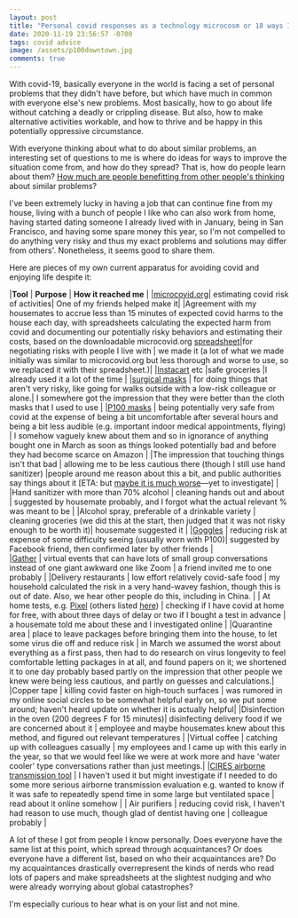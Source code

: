 ```yaml
---
layout: post
title: "Personal covid responses as a technology microcosm or 18 ways I know to make the pandemic suck less"
date: 2020-11-19 23:56:57 -0700
tags: covid advice
image: /assets/p100downtown.jpg
comments: true
---
```

With covid-19, basically everyone in the world is facing a set of personal problems that they didn't have before, but which have much in common with everyone else's new problems. Most basically, how to go about life without catching a deadly or crippling disease. But also, how to make alternative activities workable, and how to thrive and be happy in this potentially oppressive circumstance.

With everyone thinking about what to do about similar problems, an interesting set of questions to me is where do ideas for ways to improve the situation come from, and how do they spread? That is, how do people learn about them? [How much are people benefitting from other people's thinking](https://worldspiritsockpuppet.com/2020/11/17/octobillionupling-effort.html) about similar problems?

I've been extremely lucky in having a job that can continue fine from my house, living with a bunch of people I like who can also work from home, having started dating someone I already lived with in January, being in San Francisco, and having some spare money this year, so I'm not compelled to do anything very risky and thus my exact problems and solutions may differ from others'. Nonetheless, it seems good to share them.

Here are pieces of my own current apparatus for avoiding covid and enjoying life despite it:

|**Tool** | **Purpose** | **How it reached me** |
|[microcovid.org](https://www.microcovid.org/)| estimating covid risk of activities| One of my friends helped make it|
|Agreement with my housemates to accrue less than 15 minutes of expected covid harms to the house each day, with spreadsheets calculating the expected harm from covid and documenting our potentially risky behaviors and estimating their costs, based on the downloadable microcovid.org [spreadsheet](https://www.microcovid.org/spreadsheet)|for negotiating risks with people I live with | we made it (a lot of what we made initially was similar to microcovid.org but less thorough and worse to use, so we replaced it with their spreadsheet.)|
|[Instacart](https://instacart.com/) etc |safe groceries |I already used it a lot of the time |
|[surgical masks](https://www.amazon.com/Breathable-Comfortable-Filter-Safety-Outdoor/dp/B08DY8KR3H/ref=sr_1_6?dchild=1&keywords=surgical+masks&qid=1605856365&sr=8-6) | for doing things that aren't very risky, like going for walks outside with a low-risk colleague or alone.| I somewhere got the impression that they were better than the cloth masks that I used to use |
|[P100 masks](https://worldspiritsockpuppet.com/2020/10/22/P100-PSA.html) | being potentially very safe from covid at the expense of being a bit uncomfortable after several hours and being a bit less audible (e.g. important indoor medical appointments, flying) | I somehow vaguely knew about them and so in ignorance of anything bought one in March as soon as things looked potentially bad and before they had become scarce on Amazon |
|The impression that touching things isn't that bad | allowing me to be less cautious there (though I still use hand sanitizer) |people around me reason about this a bit, and public authorities say things about it [ETA: but [maybe it is much worse](https://www.medrxiv.org/content/medrxiv/early/2020/11/01/2020.10.27.20220905.full.pdf)&mdash;yet to investigate] |
|Hand sanitizer with more than 70% alcohol | cleaning hands out and about | suggested by housemate probably, and I forgot what the actual relevant % was meant to be |
|Alcohol spray, preferable of a drinkable variety | cleaning groceries (we did this at the start, then judged that it was not risky enough to be worth it)| housemate suggested it |
|[Goggles](https://www.amazon.com/gp/product/B0001YXFEI/ref=ppx_yo_dt_b_search_asin_title?ie=UTF8&psc=1) | reducing risk at expense of some difficulty seeing (usually worn with P100)| suggested by Facebook friend, then confirmed later by other friends |               
|[Gather](https://gather.town/) | virtual events that can have lots of small group conversations instead of one giant awkward one like Zoom | a friend invited me to one probably |
|Delivery restaurants | low effort relatively covid-safe food | my household calculated the risk in a very hand-wavey fashion, though this is out of date. Also, we hear other people do this, including in China. |
| At home tests, e.g. [Pixel](https://www.pixel.labcorp.com/) (others listed [here](https://www.goodrx.com/blog/coronavirus-at-home-tests/)) | checking if I have covid at home for free, with about three days of delay or two if I bought a test in advance | a housemate told me about these and I investigated online |
|Quarantine area | place to leave packages before bringing them into the house, to let some virus die off and reduce risk | in March we assumed the worst about everything as a first pass, then had to do research on virus longevity to feel comfortable letting packages in at all, and found papers on it; we shortened it to one day probably based partly on the impression that other people we knew were being less cautious, and partly on guesses and calculations.|
|Copper tape | killing covid faster on high-touch surfaces | was rumored in my online social circles to be somewhat helpful early on, so we put some around; haven't heard update on whether it is actually helpful|
|Disinfection in the oven (200 degrees F for 15 minutes)| disinfecting delivery food if we are concerned about it | employee and maybe housemates knew about this method, and figured out relevant temperatures |
|Virtual coffee | catching up with colleagues casually | my employees and I came up with this early in the year, so that we would feel like we were at work more and have 'water cooler' type conversations rather than just meetings.|
|[CIRES airborne transmission tool](https://cires.colorado.edu/news/covid-19-airborne-transmission-tool-available) | I haven't used it but might investigate if I needed to do some more serious airborne transmission evaluation e.g. wanted to know if it was safe to repeatedly spend time in some large but ventilated space | read about it online somehow |
| Air purifiers | reducing covid risk, I haven't had reason to use much, though glad of dentist having one | colleague probably |

A lot of these I got from people I know personally. Does everyone have the same list at this point, which spread through acquaintances? Or does everyone have a different list, based on who their acquaintances are? Do my acquaintances drastically overrepresent the kinds of nerds who read lots of papers and make spreadsheets at the slightest nudging and who were already worrying about global catastrophes?

I'm especially curious to hear what is on your list and not mine.
